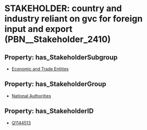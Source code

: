 # STAKEHOLDER: __country and industry reliant on gvc for foreign input and export__ (PBN__Stakeholder_2410)

## Property: has_StakeholderSubgroup

* [Economic and Trade Entities](PBN__StakeholderSubgroup_122)

## Property: has_StakeholderGroup

* [National Authorities](PBN__StakeholderGroup_7)

## Property: has_StakeholderID

* [Q1144513](Q1144513)


